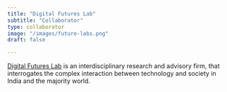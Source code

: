 ```yaml
---
title: "Digital Futures Lab"
subtitle: "Collaborator"
type: collaborator
image: "/images/future-labs.png"
draft: false

---
```


<a href="https://digitalfutureslab.notion.site/digital-futures-lab-2f172bd747f84705a5bcf60a18a45894">Digital Futures Lab</a> is an interdisciplinary research and advisory firm, that interrogates the complex interaction between technology and society in India and the majority world. 